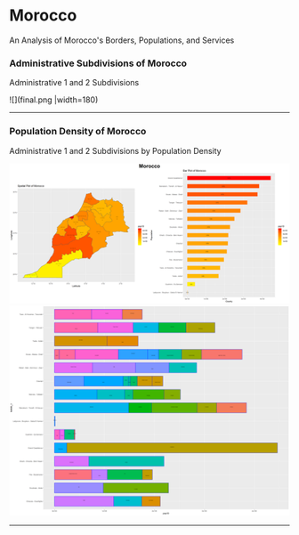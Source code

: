 # Morocco
An Analysis of Morocco's Borders, Populations, and Services

### Administrative Subdivisions of Morocco
Administrative 1 and 2 Subdivisions

![](final.png |width=180)
__________________________________________________

### Population Density of Morocco
Administrative 1 and 2 Subdivisions by Population Density

![](Morocco.png)
![](mar_adm22_bp.png)
___________________________________________________


